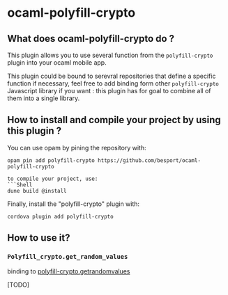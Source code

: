 # ocaml-polyfill-crypto

## What does ocaml-polyfill-crypto do ?

This plugin allows you to use several function from the `polyfill-crypto` plugin
into your ocaml mobile app.

This plugin could be bound to serevral repositories that define a specific
function if necessary, feel free to add binding form other `polyfill-crypto`
Javascript library if you want : this plugin has for goal to combine
all of them into a single library.

## How to install and compile your project by using this plugin ?

You can use opam by pining the repository with:
```Shell
opam pin add polyfill-crypto https://github.com/besport/ocaml-polyfill-crypto

to compile your project, use:
```Shell
dune build @install
```

Finally, install the "polyfill-crypto" plugin with:
```Shell
cordova plugin add polyfill-crypto
```

## How to use it?

### `Polyfill_crypto.get_random_values`

binding to
[polyfill-crypto.getrandomvalues](https://github.com/kumavis/polyfill-crypto.getrandomvalues)

[TODO]
